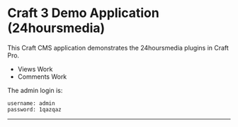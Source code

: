 # Craft 3 Demo Application (24hoursmedia)

This Craft CMS application demonstrates the 24hoursmedia plugins in
Craft Pro.

* Views Work
* Comments Work

The admin login is:

    username: admin
    password: 1qazqaz

----

